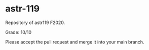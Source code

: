# astr-119
Repository of astr119 F2020.

Grade: 10/10

Please accept the pull request and merge it into your main branch.
